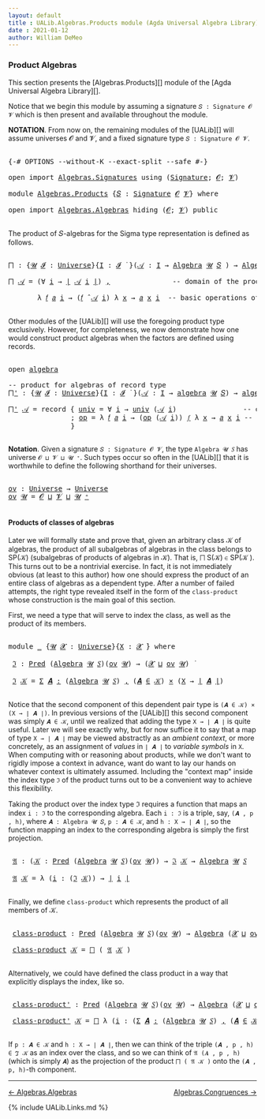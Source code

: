 ```yaml
---
layout: default
title : UALib.Algebras.Products module (Agda Universal Algebra Library)
date : 2021-01-12
author: William DeMeo
---
```



### <a id="product-algebras">Product Algebras</a>

This section presents the [Algebras.Products][] module of the [Agda Universal Algebra Library][].

Notice that we begin this module by assuming a signature `𝑆 : Signature 𝓞 𝓥` which is then present and available throughout the module.

**NOTATION**.  From now on, the remaining modules of the [UALib][] will assume universes 𝓞 and 𝓥, and a fixed signature type `𝑆 : Signature 𝓞 𝓥`.

<pre class="Agda">

<a id="587" class="Symbol">{-#</a> <a id="591" class="Keyword">OPTIONS</a> <a id="599" class="Pragma">--without-K</a> <a id="611" class="Pragma">--exact-split</a> <a id="625" class="Pragma">--safe</a> <a id="632" class="Symbol">#-}</a>

<a id="637" class="Keyword">open</a> <a id="642" class="Keyword">import</a> <a id="649" href="Algebras.Signatures.html" class="Module">Algebras.Signatures</a> <a id="669" class="Keyword">using</a> <a id="675" class="Symbol">(</a><a id="676" href="Algebras.Signatures.html#1299" class="Function">Signature</a><a id="685" class="Symbol">;</a> <a id="687" href="Prelude.Preliminaries.html#6856" class="Generalizable">𝓞</a><a id="688" class="Symbol">;</a> <a id="690" href="Universes.html#262" class="Generalizable">𝓥</a><a id="691" class="Symbol">)</a>

<a id="694" class="Keyword">module</a> <a id="701" href="Algebras.Products.html" class="Module">Algebras.Products</a> <a id="719" class="Symbol">{</a><a id="720" href="Algebras.Products.html#720" class="Bound">𝑆</a> <a id="722" class="Symbol">:</a> <a id="724" href="Algebras.Signatures.html#1299" class="Function">Signature</a> <a id="734" href="Prelude.Preliminaries.html#6856" class="Generalizable">𝓞</a> <a id="736" href="Universes.html#262" class="Generalizable">𝓥</a><a id="737" class="Symbol">}</a> <a id="739" class="Keyword">where</a>

<a id="746" class="Keyword">open</a> <a id="751" class="Keyword">import</a> <a id="758" href="Algebras.Algebras.html" class="Module">Algebras.Algebras</a> <a id="776" class="Keyword">hiding</a> <a id="783" class="Symbol">(</a><a id="784" href="Prelude.Preliminaries.html#6856" class="Generalizable">𝓞</a><a id="785" class="Symbol">;</a> <a id="787" href="Universes.html#262" class="Generalizable">𝓥</a><a id="788" class="Symbol">)</a> <a id="790" class="Keyword">public</a>

</pre>

The product of 𝑆-algebras for the Sigma type representation is defined as follows.

<pre class="Agda">

<a id="⨅"></a><a id="908" href="Algebras.Products.html#908" class="Function">⨅</a> <a id="910" class="Symbol">:</a> <a id="912" class="Symbol">{</a><a id="913" href="Algebras.Products.html#913" class="Bound">𝓤</a> <a id="915" href="Algebras.Products.html#915" class="Bound">𝓘</a> <a id="917" class="Symbol">:</a> <a id="919" href="Agda.Primitive.html#423" class="Postulate">Universe</a><a id="927" class="Symbol">}{</a><a id="929" href="Algebras.Products.html#929" class="Bound">I</a> <a id="931" class="Symbol">:</a> <a id="933" href="Algebras.Products.html#915" class="Bound">𝓘</a> <a id="935" href="Universes.html#403" class="Function Operator">̇</a> <a id="937" class="Symbol">}(</a><a id="939" href="Algebras.Products.html#939" class="Bound">𝒜</a> <a id="941" class="Symbol">:</a> <a id="943" href="Algebras.Products.html#929" class="Bound">I</a> <a id="945" class="Symbol">→</a> <a id="947" href="Algebras.Algebras.html#694" class="Function">Algebra</a> <a id="955" href="Algebras.Products.html#913" class="Bound">𝓤</a> <a id="957" href="Algebras.Products.html#720" class="Bound">𝑆</a> <a id="959" class="Symbol">)</a> <a id="961" class="Symbol">→</a> <a id="963" href="Algebras.Algebras.html#694" class="Function">Algebra</a> <a id="971" class="Symbol">(</a><a id="972" href="Algebras.Products.html#915" class="Bound">𝓘</a> <a id="974" href="Agda.Primitive.html#636" class="Primitive Operator">⊔</a> <a id="976" href="Algebras.Products.html#913" class="Bound">𝓤</a><a id="977" class="Symbol">)</a> <a id="979" href="Algebras.Products.html#720" class="Bound">𝑆</a>

<a id="982" href="Algebras.Products.html#908" class="Function">⨅</a> <a id="984" href="Algebras.Products.html#984" class="Bound">𝒜</a> <a id="986" class="Symbol">=</a> <a id="988" class="Symbol">(∀</a> <a id="991" href="Algebras.Products.html#991" class="Bound">i</a> <a id="993" class="Symbol">→</a> <a id="995" href="Prelude.Preliminaries.html#12379" class="Function Operator">∣</a> <a id="997" href="Algebras.Products.html#984" class="Bound">𝒜</a> <a id="999" href="Algebras.Products.html#991" class="Bound">i</a> <a id="1001" href="Prelude.Preliminaries.html#12379" class="Function Operator">∣</a><a id="1002" class="Symbol">)</a> <a id="1004" href="Prelude.Preliminaries.html#11707" class="InductiveConstructor Operator">,</a>               <a id="1020" class="Comment">-- domain of the product algebra</a>

       <a id="1061" class="Symbol">λ</a> <a id="1063" href="Algebras.Products.html#1063" class="Bound">𝑓</a> <a id="1065" href="Algebras.Products.html#1065" class="Bound">𝑎</a> <a id="1067" href="Algebras.Products.html#1067" class="Bound">i</a> <a id="1069" class="Symbol">→</a> <a id="1071" class="Symbol">(</a><a id="1072" href="Algebras.Products.html#1063" class="Bound">𝑓</a> <a id="1074" href="Algebras.Algebras.html#2991" class="Function Operator">̂</a> <a id="1076" href="Algebras.Products.html#984" class="Bound">𝒜</a> <a id="1078" href="Algebras.Products.html#1067" class="Bound">i</a><a id="1079" class="Symbol">)</a> <a id="1081" class="Symbol">λ</a> <a id="1083" href="Algebras.Products.html#1083" class="Bound">x</a> <a id="1085" class="Symbol">→</a> <a id="1087" href="Algebras.Products.html#1065" class="Bound">𝑎</a> <a id="1089" href="Algebras.Products.html#1083" class="Bound">x</a> <a id="1091" href="Algebras.Products.html#1067" class="Bound">i</a>  <a id="1094" class="Comment">-- basic operations of the product algebra</a>

</pre>

Other modules of the [UALib][] will use the foregoing product type exclusively.  However, for completeness, we now demonstrate how one would construct product algebras when the factors are defined using records.

<pre class="Agda">

<a id="1377" class="Keyword">open</a> <a id="1382" href="Algebras.Algebras.html#1844" class="Module">algebra</a>

<a id="1391" class="Comment">-- product for algebras of record type</a>
<a id="⨅&#39;"></a><a id="1430" href="Algebras.Products.html#1430" class="Function">⨅&#39;</a> <a id="1433" class="Symbol">:</a> <a id="1435" class="Symbol">{</a><a id="1436" href="Algebras.Products.html#1436" class="Bound">𝓤</a> <a id="1438" href="Algebras.Products.html#1438" class="Bound">𝓘</a> <a id="1440" class="Symbol">:</a> <a id="1442" href="Agda.Primitive.html#423" class="Postulate">Universe</a><a id="1450" class="Symbol">}{</a><a id="1452" href="Algebras.Products.html#1452" class="Bound">I</a> <a id="1454" class="Symbol">:</a> <a id="1456" href="Algebras.Products.html#1438" class="Bound">𝓘</a> <a id="1458" href="Universes.html#403" class="Function Operator">̇</a> <a id="1460" class="Symbol">}(</a><a id="1462" href="Algebras.Products.html#1462" class="Bound">𝒜</a> <a id="1464" class="Symbol">:</a> <a id="1466" href="Algebras.Products.html#1452" class="Bound">I</a> <a id="1468" class="Symbol">→</a> <a id="1470" href="Algebras.Algebras.html#1844" class="Record">algebra</a> <a id="1478" href="Algebras.Products.html#1436" class="Bound">𝓤</a> <a id="1480" href="Algebras.Products.html#720" class="Bound">𝑆</a><a id="1481" class="Symbol">)</a> <a id="1483" class="Symbol">→</a> <a id="1485" href="Algebras.Algebras.html#1844" class="Record">algebra</a> <a id="1493" class="Symbol">(</a><a id="1494" href="Algebras.Products.html#1438" class="Bound">𝓘</a> <a id="1496" href="Agda.Primitive.html#636" class="Primitive Operator">⊔</a> <a id="1498" href="Algebras.Products.html#1436" class="Bound">𝓤</a><a id="1499" class="Symbol">)</a> <a id="1501" href="Algebras.Products.html#720" class="Bound">𝑆</a>

<a id="1504" href="Algebras.Products.html#1430" class="Function">⨅&#39;</a> <a id="1507" href="Algebras.Products.html#1507" class="Bound">𝒜</a> <a id="1509" class="Symbol">=</a> <a id="1511" class="Keyword">record</a> <a id="1518" class="Symbol">{</a> <a id="1520" href="Algebras.Algebras.html#1942" class="Field">univ</a> <a id="1525" class="Symbol">=</a> <a id="1527" class="Symbol">∀</a> <a id="1529" href="Algebras.Products.html#1529" class="Bound">i</a> <a id="1531" class="Symbol">→</a> <a id="1533" href="Algebras.Algebras.html#1942" class="Field">univ</a> <a id="1538" class="Symbol">(</a><a id="1539" href="Algebras.Products.html#1507" class="Bound">𝒜</a> <a id="1541" href="Algebras.Products.html#1529" class="Bound">i</a><a id="1542" class="Symbol">)</a>                <a id="1559" class="Comment">-- domain</a>
               <a id="1584" class="Symbol">;</a> <a id="1586" href="Algebras.Algebras.html#1956" class="Field">op</a> <a id="1589" class="Symbol">=</a> <a id="1591" class="Symbol">λ</a> <a id="1593" href="Algebras.Products.html#1593" class="Bound">𝑓</a> <a id="1595" href="Algebras.Products.html#1595" class="Bound">𝑎</a> <a id="1597" href="Algebras.Products.html#1597" class="Bound">i</a> <a id="1599" class="Symbol">→</a> <a id="1601" class="Symbol">(</a><a id="1602" href="Algebras.Algebras.html#1956" class="Field">op</a> <a id="1605" class="Symbol">(</a><a id="1606" href="Algebras.Products.html#1507" class="Bound">𝒜</a> <a id="1608" href="Algebras.Products.html#1597" class="Bound">i</a><a id="1609" class="Symbol">))</a> <a id="1612" href="Algebras.Products.html#1593" class="Bound">𝑓</a> <a id="1614" class="Symbol">λ</a> <a id="1616" href="Algebras.Products.html#1616" class="Bound">x</a> <a id="1618" class="Symbol">→</a> <a id="1620" href="Algebras.Products.html#1595" class="Bound">𝑎</a> <a id="1622" href="Algebras.Products.html#1616" class="Bound">x</a> <a id="1624" href="Algebras.Products.html#1597" class="Bound">i</a> <a id="1626" class="Comment">-- basic operations</a>
               <a id="1661" class="Symbol">}</a>

</pre>



**Notation**. Given a signature `𝑆 : Signature 𝓞 𝓥`, the type `Algebra 𝓤 𝑆` has universe `𝓞 ⊔ 𝓥 ⊔ 𝓤 ⁺`.  Such types occur so often in the [UALib][] that it is worthwhile to define the following shorthand for their universes.

<pre class="Agda">

<a id="ov"></a><a id="1918" href="Algebras.Products.html#1918" class="Function">ov</a> <a id="1921" class="Symbol">:</a> <a id="1923" href="Agda.Primitive.html#423" class="Postulate">Universe</a> <a id="1932" class="Symbol">→</a> <a id="1934" href="Agda.Primitive.html#423" class="Postulate">Universe</a>
<a id="1943" href="Algebras.Products.html#1918" class="Function">ov</a> <a id="1946" href="Algebras.Products.html#1946" class="Bound">𝓤</a> <a id="1948" class="Symbol">=</a> <a id="1950" href="Algebras.Products.html#734" class="Bound">𝓞</a> <a id="1952" href="Agda.Primitive.html#636" class="Primitive Operator">⊔</a> <a id="1954" href="Algebras.Products.html#736" class="Bound">𝓥</a> <a id="1956" href="Agda.Primitive.html#636" class="Primitive Operator">⊔</a> <a id="1958" href="Algebras.Products.html#1946" class="Bound">𝓤</a> <a id="1960" href="Agda.Primitive.html#606" class="Primitive Operator">⁺</a>

</pre>



#### <a id="products-of-classes-of-algebras">Products of classes of algebras</a>

Later we will formally state and prove that, given an arbitrary class 𝒦 of algebras, the product of all subalgebras of algebras in the class belongs to SP(𝒦) (subalgebras of products of algebras in 𝒦). That is, ⨅ S(𝒦) ∈ SP(𝒦 ). This turns out to be a nontrivial exercise. In fact, it is not immediately obvious (at least to this author) how one should express the product of an entire class of algebras as a dependent type. After a number of failed attempts, the right type revealed itself in the form of the `class-product` whose construction is the main goal of this section.

First, we need a type that will serve to index the class, as well as the product of its members.

<pre class="Agda">

<a id="2750" class="Keyword">module</a> <a id="2757" href="Algebras.Products.html#2757" class="Module">_</a> <a id="2759" class="Symbol">{</a><a id="2760" href="Algebras.Products.html#2760" class="Bound">𝓤</a> <a id="2762" href="Algebras.Products.html#2762" class="Bound">𝓧</a> <a id="2764" class="Symbol">:</a> <a id="2766" href="Agda.Primitive.html#423" class="Postulate">Universe</a><a id="2774" class="Symbol">}{</a><a id="2776" href="Algebras.Products.html#2776" class="Bound">X</a> <a id="2778" class="Symbol">:</a> <a id="2780" href="Algebras.Products.html#2762" class="Bound">𝓧</a> <a id="2782" href="Universes.html#403" class="Function Operator">̇</a><a id="2783" class="Symbol">}</a> <a id="2785" class="Keyword">where</a>

 <a id="2793" href="Algebras.Products.html#2793" class="Function">ℑ</a> <a id="2795" class="Symbol">:</a> <a id="2797" href="Relations.Discrete.html#1660" class="Function">Pred</a> <a id="2802" class="Symbol">(</a><a id="2803" href="Algebras.Algebras.html#694" class="Function">Algebra</a> <a id="2811" href="Algebras.Products.html#2760" class="Bound">𝓤</a> <a id="2813" href="Algebras.Products.html#720" class="Bound">𝑆</a><a id="2814" class="Symbol">)(</a><a id="2816" href="Algebras.Products.html#1918" class="Function">ov</a> <a id="2819" href="Algebras.Products.html#2760" class="Bound">𝓤</a><a id="2820" class="Symbol">)</a> <a id="2822" class="Symbol">→</a> <a id="2824" class="Symbol">(</a><a id="2825" href="Algebras.Products.html#2762" class="Bound">𝓧</a> <a id="2827" href="Agda.Primitive.html#636" class="Primitive Operator">⊔</a> <a id="2829" href="Algebras.Products.html#1918" class="Function">ov</a> <a id="2832" href="Algebras.Products.html#2760" class="Bound">𝓤</a><a id="2833" class="Symbol">)</a> <a id="2835" href="Universes.html#403" class="Function Operator">̇</a>

 <a id="2839" href="Algebras.Products.html#2793" class="Function">ℑ</a> <a id="2841" href="Algebras.Products.html#2841" class="Bound">𝒦</a> <a id="2843" class="Symbol">=</a> <a id="2845" href="MGS-MLTT.html#3074" class="Function">Σ</a> <a id="2847" href="Algebras.Products.html#2847" class="Bound">𝑨</a> <a id="2849" href="MGS-MLTT.html#3074" class="Function">꞉</a> <a id="2851" class="Symbol">(</a><a id="2852" href="Algebras.Algebras.html#694" class="Function">Algebra</a> <a id="2860" href="Algebras.Products.html#2760" class="Bound">𝓤</a> <a id="2862" href="Algebras.Products.html#720" class="Bound">𝑆</a><a id="2863" class="Symbol">)</a> <a id="2865" href="MGS-MLTT.html#3074" class="Function">,</a> <a id="2867" class="Symbol">(</a><a id="2868" href="Algebras.Products.html#2847" class="Bound">𝑨</a> <a id="2870" href="Relations.Discrete.html#2545" class="Function Operator">∈</a> <a id="2872" href="Algebras.Products.html#2841" class="Bound">𝒦</a><a id="2873" class="Symbol">)</a> <a id="2875" href="MGS-MLTT.html#3515" class="Function Operator">×</a> <a id="2877" class="Symbol">(</a><a id="2878" href="Algebras.Products.html#2776" class="Bound">X</a> <a id="2880" class="Symbol">→</a> <a id="2882" href="Prelude.Preliminaries.html#12379" class="Function Operator">∣</a> <a id="2884" href="Algebras.Products.html#2847" class="Bound">𝑨</a> <a id="2886" href="Prelude.Preliminaries.html#12379" class="Function Operator">∣</a><a id="2887" class="Symbol">)</a>

</pre>

Notice that the second component of this dependent pair type is  `(𝑨 ∈ 𝒦) × (X → ∣ 𝑨 ∣)`. In previous versions of the [UALib][] this second component was simply `𝑨 ∈ 𝒦`, until we realized that adding the type `X → ∣ 𝑨 ∣` is quite useful. Later we will see exactly why, but for now suffice it to say that a map of type `X → ∣ 𝑨 ∣` may be viewed abstractly as an *ambient context*, or more concretely, as an assignment of *values* in `∣ 𝑨 ∣` to *variable symbols* in `X`.  When computing with or reasoning about products, while we don't want to rigidly impose a context in advance, want do want to lay our hands on whatever context is ultimately assumed.  Including the "context map" inside the index type `ℑ` of the product turns out to be a convenient way to achieve this flexibility.


Taking the product over the index type ℑ requires a function that maps an index `i : ℑ` to the corresponding algebra.  Each `i : ℑ` is a triple, say, `(𝑨 , p , h)`, where `𝑨 : Algebra 𝓤 𝑆`, `p : 𝑨 ∈ 𝒦`, and `h : X → ∣ 𝑨 ∣`, so the function mapping an index to the corresponding algebra is simply the first projection.

<pre class="Agda">

 <a id="4023" href="Algebras.Products.html#4023" class="Function">𝔄</a> <a id="4025" class="Symbol">:</a> <a id="4027" class="Symbol">(</a><a id="4028" href="Algebras.Products.html#4028" class="Bound">𝒦</a> <a id="4030" class="Symbol">:</a> <a id="4032" href="Relations.Discrete.html#1660" class="Function">Pred</a> <a id="4037" class="Symbol">(</a><a id="4038" href="Algebras.Algebras.html#694" class="Function">Algebra</a> <a id="4046" href="Algebras.Products.html#2760" class="Bound">𝓤</a> <a id="4048" href="Algebras.Products.html#720" class="Bound">𝑆</a><a id="4049" class="Symbol">)(</a><a id="4051" href="Algebras.Products.html#1918" class="Function">ov</a> <a id="4054" href="Algebras.Products.html#2760" class="Bound">𝓤</a><a id="4055" class="Symbol">))</a> <a id="4058" class="Symbol">→</a> <a id="4060" href="Algebras.Products.html#2793" class="Function">ℑ</a> <a id="4062" href="Algebras.Products.html#4028" class="Bound">𝒦</a> <a id="4064" class="Symbol">→</a> <a id="4066" href="Algebras.Algebras.html#694" class="Function">Algebra</a> <a id="4074" href="Algebras.Products.html#2760" class="Bound">𝓤</a> <a id="4076" href="Algebras.Products.html#720" class="Bound">𝑆</a>

 <a id="4080" href="Algebras.Products.html#4023" class="Function">𝔄</a> <a id="4082" href="Algebras.Products.html#4082" class="Bound">𝒦</a> <a id="4084" class="Symbol">=</a> <a id="4086" class="Symbol">λ</a> <a id="4088" class="Symbol">(</a><a id="4089" href="Algebras.Products.html#4089" class="Bound">i</a> <a id="4091" class="Symbol">:</a> <a id="4093" class="Symbol">(</a><a id="4094" href="Algebras.Products.html#2793" class="Function">ℑ</a> <a id="4096" href="Algebras.Products.html#4082" class="Bound">𝒦</a><a id="4097" class="Symbol">))</a> <a id="4100" class="Symbol">→</a> <a id="4102" href="Prelude.Preliminaries.html#12379" class="Function Operator">∣</a> <a id="4104" href="Algebras.Products.html#4089" class="Bound">i</a> <a id="4106" href="Prelude.Preliminaries.html#12379" class="Function Operator">∣</a>

</pre>

Finally, we define `class-product` which represents the product of all members of 𝒦.

<pre class="Agda">

 <a id="4222" href="Algebras.Products.html#4222" class="Function">class-product</a> <a id="4236" class="Symbol">:</a> <a id="4238" href="Relations.Discrete.html#1660" class="Function">Pred</a> <a id="4243" class="Symbol">(</a><a id="4244" href="Algebras.Algebras.html#694" class="Function">Algebra</a> <a id="4252" href="Algebras.Products.html#2760" class="Bound">𝓤</a> <a id="4254" href="Algebras.Products.html#720" class="Bound">𝑆</a><a id="4255" class="Symbol">)(</a><a id="4257" href="Algebras.Products.html#1918" class="Function">ov</a> <a id="4260" href="Algebras.Products.html#2760" class="Bound">𝓤</a><a id="4261" class="Symbol">)</a> <a id="4263" class="Symbol">→</a> <a id="4265" href="Algebras.Algebras.html#694" class="Function">Algebra</a> <a id="4273" class="Symbol">(</a><a id="4274" href="Algebras.Products.html#2762" class="Bound">𝓧</a> <a id="4276" href="Agda.Primitive.html#636" class="Primitive Operator">⊔</a> <a id="4278" href="Algebras.Products.html#1918" class="Function">ov</a> <a id="4281" href="Algebras.Products.html#2760" class="Bound">𝓤</a><a id="4282" class="Symbol">)</a> <a id="4284" href="Algebras.Products.html#720" class="Bound">𝑆</a>

 <a id="4288" href="Algebras.Products.html#4222" class="Function">class-product</a> <a id="4302" href="Algebras.Products.html#4302" class="Bound">𝒦</a> <a id="4304" class="Symbol">=</a> <a id="4306" href="Algebras.Products.html#908" class="Function">⨅</a> <a id="4308" class="Symbol">(</a> <a id="4310" href="Algebras.Products.html#4023" class="Function">𝔄</a> <a id="4312" href="Algebras.Products.html#4302" class="Bound">𝒦</a> <a id="4314" class="Symbol">)</a>

</pre>

Alternatively, we could have defined the class product in a way that explicitly displays the index, like so.

<pre class="Agda">

 <a id="4454" href="Algebras.Products.html#4454" class="Function">class-product&#39;</a> <a id="4469" class="Symbol">:</a> <a id="4471" href="Relations.Discrete.html#1660" class="Function">Pred</a> <a id="4476" class="Symbol">(</a><a id="4477" href="Algebras.Algebras.html#694" class="Function">Algebra</a> <a id="4485" href="Algebras.Products.html#2760" class="Bound">𝓤</a> <a id="4487" href="Algebras.Products.html#720" class="Bound">𝑆</a><a id="4488" class="Symbol">)(</a><a id="4490" href="Algebras.Products.html#1918" class="Function">ov</a> <a id="4493" href="Algebras.Products.html#2760" class="Bound">𝓤</a><a id="4494" class="Symbol">)</a> <a id="4496" class="Symbol">→</a> <a id="4498" href="Algebras.Algebras.html#694" class="Function">Algebra</a> <a id="4506" class="Symbol">(</a><a id="4507" href="Algebras.Products.html#2762" class="Bound">𝓧</a> <a id="4509" href="Agda.Primitive.html#636" class="Primitive Operator">⊔</a> <a id="4511" href="Algebras.Products.html#1918" class="Function">ov</a> <a id="4514" href="Algebras.Products.html#2760" class="Bound">𝓤</a><a id="4515" class="Symbol">)</a> <a id="4517" href="Algebras.Products.html#720" class="Bound">𝑆</a>

 <a id="4521" href="Algebras.Products.html#4454" class="Function">class-product&#39;</a> <a id="4536" href="Algebras.Products.html#4536" class="Bound">𝒦</a> <a id="4538" class="Symbol">=</a> <a id="4540" href="Algebras.Products.html#908" class="Function">⨅</a> <a id="4542" class="Symbol">λ</a> <a id="4544" class="Symbol">(</a><a id="4545" href="Algebras.Products.html#4545" class="Bound">i</a> <a id="4547" class="Symbol">:</a> <a id="4549" class="Symbol">(</a><a id="4550" href="MGS-MLTT.html#3074" class="Function">Σ</a> <a id="4552" href="Algebras.Products.html#4552" class="Bound">𝑨</a> <a id="4554" href="MGS-MLTT.html#3074" class="Function">꞉</a> <a id="4556" class="Symbol">(</a><a id="4557" href="Algebras.Algebras.html#694" class="Function">Algebra</a> <a id="4565" href="Algebras.Products.html#2760" class="Bound">𝓤</a> <a id="4567" href="Algebras.Products.html#720" class="Bound">𝑆</a><a id="4568" class="Symbol">)</a> <a id="4570" href="MGS-MLTT.html#3074" class="Function">,</a> <a id="4572" class="Symbol">(</a><a id="4573" href="Algebras.Products.html#4552" class="Bound">𝑨</a> <a id="4575" href="Relations.Discrete.html#2545" class="Function Operator">∈</a> <a id="4577" href="Algebras.Products.html#4536" class="Bound">𝒦</a><a id="4578" class="Symbol">)</a> <a id="4580" href="MGS-MLTT.html#3515" class="Function Operator">×</a> <a id="4582" class="Symbol">(</a><a id="4583" href="Algebras.Products.html#2776" class="Bound">X</a> <a id="4585" class="Symbol">→</a> <a id="4587" href="Prelude.Preliminaries.html#12379" class="Function Operator">∣</a> <a id="4589" href="Algebras.Products.html#4552" class="Bound">𝑨</a> <a id="4591" href="Prelude.Preliminaries.html#12379" class="Function Operator">∣</a><a id="4592" class="Symbol">)))</a> <a id="4596" class="Symbol">→</a> <a id="4598" href="Prelude.Preliminaries.html#12379" class="Function Operator">∣</a> <a id="4600" href="Algebras.Products.html#4545" class="Bound">i</a> <a id="4602" href="Prelude.Preliminaries.html#12379" class="Function Operator">∣</a>

</pre>

If `p : 𝑨 ∈ 𝒦` and `h : X → ∣ 𝑨 ∣`, then we can think of the triple `(𝑨 , p , h) ∈ ℑ 𝒦` as an index over the class, and so we can think of `𝔄 (𝑨 , p , h)` (which is simply `𝑨`) as the projection of the product `⨅ ( 𝔄 𝒦 )` onto the `(𝑨 , p, h)`-th component.





-----------------------

[← Algebras.Algebras](Algebras.Algebras.html)
<span style="float:right;">[Algebras.Congruences →](Algebras.Congruences.html)</span>

{% include UALib.Links.md %}
